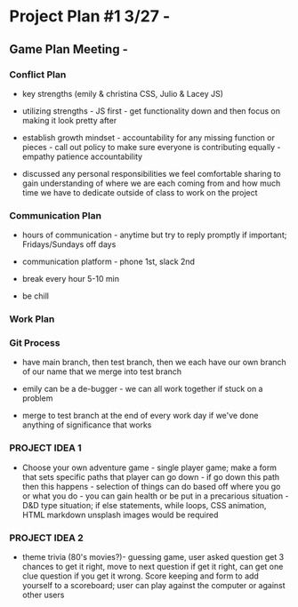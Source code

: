 # Project Plan #1 3/27 -

## Game Plan Meeting -

### Conflict Plan

- key strengths (emily & christina CSS, Julio & Lacey JS)

- utilizing strengths - JS first - get functionality down and then focus on making it look pretty after

- establish growth mindset - accountability for any missing function or pieces - call out policy to make sure everyone is contributing equally - empathy patience accountability

- discussed any personal responsibilities we feel comfortable sharing to gain understanding of where we are each coming from and how much time we have to dedicate outside of class to work on the project

### Communication Plan

- hours of communication - anytime but try to reply promptly if important; Fridays/Sundays off days

- communication platform - phone 1st, slack 2nd

- break every hour 5-10 min

- be chill

### Work Plan

### Git Process

- have main branch, then test branch, then we each have our own branch of our name that we merge into test branch

- emily can be a de-bugger - we can all work together if stuck on a problem

- merge to test branch at the end of every work day if we've done anything of significance that works

### PROJECT IDEA 1

- Choose your own adventure game - single player game; make a form that sets specific paths that player can go down - if go down this path then this happens - selection of things can do based off where you go or what you do - you can gain health or be put in a precarious situation -
D&D type situation; if else statements, while loops, CSS animation, HTML markdown unsplash images would be required

### PROJECT IDEA 2

- theme trivia (80's movies?)- guessing game, user asked question get 3 chances to get it right, move to next question if get it right, can get one clue question if you get it wrong. Score keeping and form to add yourself to a scoreboard; user can play against the computer or against other users
